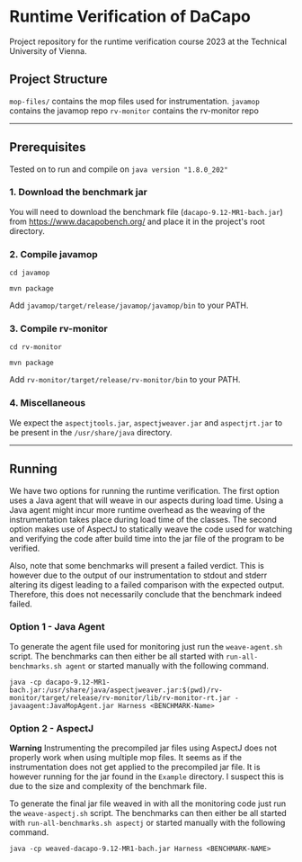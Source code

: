 # Runtime Verification of DaCapo

Project repository for the runtime verification course 2023 at the Technical University of Vienna.

## Project Structure
`mop-files/` contains the mop files used for instrumentation.
`javamop` contains the javamop repo
`rv-monitor` contains the rv-monitor repo

---
## Prerequisites
Tested on to run and compile on `java version "1.8.0_202"`

### 1. Download the benchmark jar
You will need to download the benchmark file (`dacapo-9.12-MR1-bach.jar`) from https://www.dacapobench.org/ and place it in the project's root directory.

### 2. Compile javamop
```
cd javamop

mvn package
```
Add `javamop/target/release/javamop/javamop/bin` to your PATH.

### 3. Compile rv-monitor
```
cd rv-monitor

mvn package
```
Add `rv-monitor/target/release/rv-monitor/bin` to your PATH.

### 4. Miscellaneous

We expect the `aspectjtools.jar`, `aspectjweaver.jar` and `aspectjrt.jar` to be present in the `/usr/share/java` directory.

---
## Running
We have two options for running the runtime verification. The first option uses a Java agent that will weave in our aspects during load time. Using a Java agent might incur more runtime overhead as the weaving of the instrumentation takes place during load time of the classes. The second option makes use of AspectJ to statically weave the code used for watching and verifying the code after build time into the jar file of the program to be verified. 

Also, note that some benchmarks will present a failed verdict. This is however due to the output of our instrumentation to stdout and stderr altering its digest leading to a failed comparison with the expected output. Therefore, this does not necessarily conclude that the benchmark indeed failed.

### Option 1 - Java Agent
To generate the agent file used for monitoring just run the `weave-agent.sh` script. The benchmarks can then either be all started with `run-all-benchmarks.sh agent` or started manually with the following command.
```
java -cp dacapo-9.12-MR1-bach.jar:/usr/share/java/aspectjweaver.jar:$(pwd)/rv-monitor/target/release/rv-monitor/lib/rv-monitor-rt.jar -javaagent:JavaMopAgent.jar Harness <BENCHMARK-Name>
```

### Option 2 - AspectJ
**Warning** Instrumenting the precompiled jar files using AspectJ does not properly work when using multiple mop files. It seems as if the instrumentation does not get applied to the precompiled jar file. It is however running for the jar found in the `Example` directory. I suspect this is due to the size and complexity of the benchmark file.

To generate the final jar file weaved in with all the monitoring code just run the `weave-aspectj.sh` script. The benchmarks can then either be all started with `run-all-benchmarks.sh aspectj` or started manually with the following command.
```
java -cp weaved-dacapo-9.12-MR1-bach.jar Harness <BENCHMARK-NAME>
```